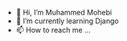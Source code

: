 - 👋 Hi, I’m Muhammed Mohebi
- 🌱 I’m currently learning Django
- 📫 How to reach me ...

<!---
muhammedmohebi/muhammedmohebi is a ✨ special ✨ repository because its `README.md` (this file) appears on your GitHub profile.
You can click the Preview link to take a look at your changes.
--->
